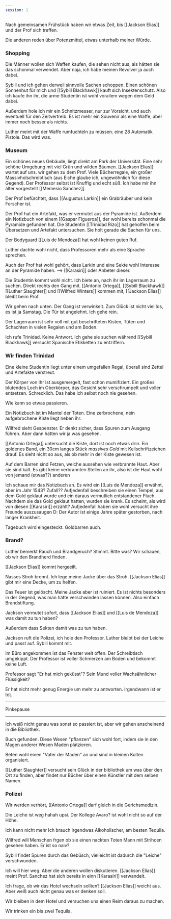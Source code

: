 ```yaml
---
session: 1
---
```


Nach gemeinsamen Frühstück haben wir etwas Zeit, bis [[Jackson Elias]] und der Prof sich treffen.

Die anderen reden über Potenzmittel, etwas unterhalb meiner Würde.

### Shopping
Die Männer wollen sich Waffen kaufen, die sehen nicht aus, als hätten sie das schonmal verwendet.
Aber naja, ich habe meinen Revolver ja auch dabei.

Sybill und ich gehen derweil sinnvolle Sachen schoppen. Einen schönen Sonnenhut für mich und [[Sybill Blackhawk]] kauft sich Insektenschutz. Also ich kaufe ihn ihr, die arme Studentin ist wohl vorallem wegen dem Geld dabei.

Außerdem hole ich mir ein Schnitzmesser, nur zur Vorsicht, und auch eventuell für den Zeitvertreib. Es ist mehr ein Souvenir als eine Waffe, aber immer noch besser als nichts.

Luther meint mit der Waffe rumfuchteln zu müssen. eine 28 Automatik Pistole. Das wird was.

### Museum

Ein schönes neues Gebäude, liegt direkt am Park der Universität. Eine sehr schöne Umgebung mit viel Grün und wilden Bäumen.
[[Jackson Elias]] wartet auf uns.
wir gehen zu dem Prof. Viele Bücherregale, ein großer Massivholschreibtisch (aus Eiche glaube ich, ungewöhnlich für diese Gegend).
Der Professor selbst ist Knuffig und echt süß. Ich habe mir ihn älter vorgestellt [[Memesio Sanchez]]. 


Der Prof befürchtet, dass [[Augustus Larkin]] ein Grabräuber und kein Forscher ist.


Der Prof hat ein Artefakt, was er vermutet aus der Pyramide ist.
Außerdem ein Notizbuch von einem  [[Gaspar Figueroa]], der wohl bereits schonmal die Pyramide gefunden hat.
Die Studentin [[Trinidad Rizo]] hat geholfen beim Übersetzen und Artefakt untersuchen.
Sie holt gerade die Sachen für uns.

Der Bodyguard [[Luis de Mendoza]] hat wohl keinen guten Ruf.

Luther dachte wohl nicht, dass Professoren mehr als eine Sprache sprechen.


Auch der Prof hat wohl gehört, dass Larkin und eine Sekte wohl Interesse an der Pyramide haben.
 --> [[Karasiri]] oder Anbeter dieser.

Die Studentin kommt wohl nicht.
Ich biete an, nach ihr im Lagerraum zu suchen. 
Direkt rechts den Gang mit.
[[Antonio Ortega]], [[Sybill Blackhawk]] [[Luther Slaughter]] und [[Wilfred Winters]] kommen mit, [[Jackson Elias]] bleibt beim Prof.

Wir gehen nach unten. Der Gang ist verwinkelt. Zum Glück ist nicht viel los, es ist ja Samstag. Die Tür ist angelehnt. Ich gehe rein.

Der Lagerraum ist sehr voll mit gut beschrifteten Kisten, Tüten und Schachten in vielen Regalen und am Boden.

Ich rufe Trinidad. Keine Antwort. Ich gehe sie suchen während [[Sybill Blackhawk]] versucht Spanische Etikketten zu entziffern.
### Wir finden Trinidad
Eine kleine Studentin liegt unter einem umgefallen Regal, überall sind Zettel und Artefakte verstreut.


Der Körper von Ihr ist ausgemergelt, fast schon mumifiziert. Ein großes blutendes Loch im Oberkörper, das Gesicht sehr verschrumpelt und voller entsetzen.
Schrecklich. Das habe ich selbst noch nie gesehen.

Wie kann so etwas passieren.

Ein Notizbuch ist im Mantel der Toten. Eine zerbrochene, nein aufgebrochene Kiste liegt neben ihr.

Wilfred sieht Gespenster. Er denkt sicher, dass Spuren zum Ausgang führen. Aber dann hätten wir ja was gesehen. 

[[Antonio Ortega]] untersucht die Kiste, dort ist noch etwas drin. Ein goldenes Band, ein 30cm langes Stück *massives Gold* mit Keilschriftzeichen drauf.
Es sieht nicht so aus, als ob mehr in der Kiste gewesen ist.

Auf dem Barren sind Fetzen, welche aussehen wie verbrannte Haut. Aber sie sind kalt.
Es gibt keine verbrannten Stellen an ihr, also ist die Haut wohl von jemand (etwas??) anderen

Ich schaue mir das Notizbuch an.
Es wird ein [[Luis de Mendoza]] erwähnt, aber im Jahr 1543? Zufall??
Aufjedenfall beschreiben sie einen Tempel, aus dem Gold geklaut wurde und ein daraus vermutlich entstandener Fluch. Nachdem sie das Gold geklaut hatten, wurden sie krank.
Es scheint, als wird von diesen [[Karasiri]] erzählt?
Aufjedenfall haben sie wohl versucht ihre Freunde auszusaugen D:
Der Autor ist einige Jahre später gestorben, nach langer Krankheit.


Tagebuch wird eingesteckt. Goldbarren auch.


### Brand?
Luther bemerkt Rauch und Brandgeruch?
Stimmt. Bitte was?
Wir schauen, ob wir den Brandherd finden.


[[Jackson Elias]] kommt hergeeilt.

Nasses Stroh brennt.
Ich lege meine Jacke über das Stroh.
[[Jackson Elias]] gibt mir eine Decke, um zu helfen.

Das Feuer ist gelöscht. Meine Jacke aber ist ruiniert. 
Es ist nichts besonders in der Gegend, was man hätte verschwinden lassen können. Also einfach Brandstiftung.

Jackson vermutet sofort, dass [[Jackson Elias]] und [[Luis de Mendoza]] was damit zu tun haben?

Außerdem dass Sekten damit was zu tun haben.


Jackson ruft die Polizei, ich hole den Professor. Luther bleibt bei der Leiche und passt auf.
Sybill kommt mit.

Im Büro angekommen ist das Fenster weit offen. Der Schreibtisch umgekippt. Der Professor ist voller Schmerzen am Boden und bekommt keine Luft.

Professor sagt "Er hat mich geküsst"? Sein Mund voller Wachsähnlicher Flüssigkeit?

Er hat nicht mehr genug Energie um mehr zu antworten. Irgendwann ist er tot.



---
Pinkepause

-----

Ich weiß nicht genau was sonst so passiert ist, aber wir gehen anscheinend in die Bibliothek.

Buch gefunden.
Diese Wesen "pflanzen" sich wohl fort, indem sie in den Magen anderer Wesen Maden platzieren.

Beten wohl einen "Vater der Maden" an und sind in kleinen Kulten organisiert.


[[Luther Slaughter]] versucht sein Glück in der bibliothek um was über den Ort zu finden, aber findet nur Bücher über einen Künstler mit dem selben Namen.


### Polizei

Wir werden verhört, [[Antonio Ortega]] darf gleich in die Gerichsmedizin.

Die Leiche ist weg hahah upsi. Der Kollege Avaro? ist wohl nicht so auf der Höhe.


Ich kann nicht mehr
Ich brauch irgendwas Alkoholischer, am besten Tequila.

Wilfred will Menschen frgen ob sie einen nackten Toten Mann mit Strihcen gesehen haben. Er ist so naiv?

Sybill findet Spuren durch das Gebüsch, vielleicht ist dadurch die "Leiche" verschwunden.

Ich will hier weg.
Aber die anderen wollen diskutieren. [[Jackson Elias]] meint Prof. Sanchez hat sich bereits in einn [[Karasiri]] verwandelt.




Ich frage, ob wir das Hotel wechseln sollten?
[[Jackson Elias]] weicht aus. Aber weiß auch nicht genau was er denken soll.

Wir bleiben in dem Hotel und versuchen uns einen Reim daraus zu machen.

Wir trinken ein bis zwei Tequila.








